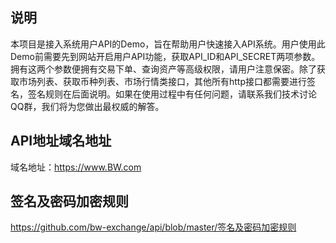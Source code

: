 ## 说明
本项目是接入系统用户API的Demo，旨在帮助用户快速接入API系统。用户使用此Demo前需要先到网站开启用户API功能，获取API_ID和API_SECRET两项参数。拥有这两个参数便拥有交易下单、查询资产等高级权限，请用户注意保密。除了获取市场列表、获取币种列表、市场行情类接口，其他所有http接口都需要进行签名，签名规则在后面说明。如果在使用过程中有任何问题，请联系我们技术讨论QQ群，我们将为您做出最权威的解答。

## API地址域名地址
域名地址：https://www.BW.com

## 签名及密码加密规则
https://github.com/bw-exchange/api/blob/master/签名及密码加密规则
